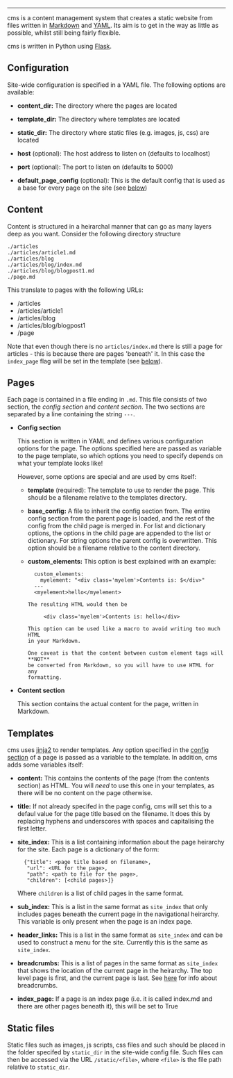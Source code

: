 
---
cms is a content management system that creates a static website from files
written in [Markdown](https://daringfireball.net/projects/markdown/) and
[YAML](http://yaml.org). Its aim is to get in the way as little as possible,
whilst still being fairly flexible.

cms is written in Python using [Flask](http://flask.pocoo.org/).

## Configuration
Site-wide configuration is specified in a YAML file. The following options are
available:

* **content_dir:** The directory where the pages are located

* **template_dir:** The directory where templates are located

* **static_dir:** The directory where static files (e.g. images, js, css) are located

* **host** (optional): The host address to listen on (defaults to localhost)

* **port** (optional): The port to listen on (defaults to 5000)

* **default_page_config** (optional): This is the default config that is used as a base
  for every page on the site (see [below](#page-config))

## Content
Content is structured in a heirarchal manner that can go as many layers deep as you
want. Consider the following directory structure

    ./articles
    ./articles/article1.md
    ./articles/blog
    ./articles/blog/index.md
    ./articles/blog/blogpost1.md
    ./page.md

This translate to pages with the following URLs:

* /articles
* /articles/article1
* /articles/blog
* /articles/blog/blogpost1
* /page

Note that even though there is no `articles/index.md` there is still a page for
articles - this is because there are pages 'beneath' it. In this case the
`index_page` flag will be set in the template (see [below](#index-page-option)).

## Pages
Each page is contained in a file ending in `.md`. This file consists of two
section, the *config section* and *content section*. The two sections are
separated by a line containing the string `---`.

* <span id="page-config">**Config section**</span>

    This section is written in YAML and defines various
    configuration options for the page. The options specified here are passed as
    variable to the page template, so which options you need to specify depends
    on what your template looks like!

    However, some options are special and are used by cms itself:

    * **template** (required): The template to use to render the page. This should be a
    filename relative to the templates directory.

    * **base_config:** A file to inherit the config section from. The entire
      config section from the parent page is loaded, and the rest of the config
      from the child page is merged in. For list and dictionary options, the
      options in the child page are appended to the list or dictionary. For
      string options the parent config is overwritten. This option should be a
      filename relative to the content directory.

    * **custom_elements:** This option is best explained with an example:

            custom_elements:
              myelement: "<div class='myelem'>Contents is: $</div>"
            ---
            <myelement>hello</myelement>

          The resulting HTML would then be

               <div class='myelem'>Contents is: hello</div>

          This option can be used like a macro to avoid writing too much HTML
          in your Markdown.

          One caveat is that the content between custom element tags will **NOT**
          be converted from Markdown, so you will have to use HTML for any
          formatting.

* **Content section**

    This section contains the actual content for the page, written in Markdown.

## Templates

cms uses [jinja2](http://jinja.pocoo.org/docs/dev/) to render templates. Any
option specified in the [config section](#page-config) of a page is passed
as a variable to the template. In addition, cms adds some variables itself:

* **content:** This contains the contents of the page (from the contents
section) as HTML. You will *need* to use this one in your templates, as
there will be no content on the page otherwise.

* **title:** If not already specifed in the page config, cms will set this to a
defaul value for the page title based on the filename. It does this by replacing
hyphens and underscores with spaces and capitalising the first letter.

* **site_index:** This is a list containing information about the page heirarchy
for the site. Each page is a dictionary of the form:

        {"title": <page title based on filename>,
         "url": <URL for the page>,
         "path": <path to file for the page>,
         "children": [<child pages>]}

    Where `children` is a list of child pages in the same format.

* **sub_index:** This is a list in the same format as `site_index` that only
  includes pages beneath the current page in the navigational heirarchy. This
  variable is only present when the page is an index page.

* **header_links:** This is a list in the same format as `site_index` and
can be used to construct a menu for the site. Currently this is the same as
`site_index`.

* **breadcrumbs:** This is a list of pages in the same format as `site_index`
that shows the location of the current page in the heirarchy. The top level page
is first, and the current page is last. See
[here](http://ui-patterns.com/patterns/Breadcrumbs) for info about breadcrumbs.

* <span id="index-page-option">**index_page:**</span> If a page is an index page
(i.e. it is called index.md and there are other pages beneath it), this will be
set to True

## Static files

Static files such as images, js scripts, css files and such should be placed in
the folder specifed by `static_dir` in the site-wide config file. Such files can
then be accessed via the URL `/static/<file>`, where `<file>` is the file path
relative to `static_dir`.